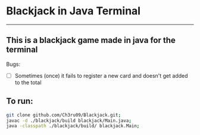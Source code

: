 # Blackjack in Java Terminal
---
## This is a blackjack game made in java for the terminal
Bugs:

- [ ] Sometimes (once) it fails to register a new card and doesn't get added to the total

## To run:
```sh
git clone github.com/Ch3ru09/Blackjack.git;
javac -d ./blackjack/build blackjack/Main.java;
java -classpath ./blackjack/build/ blackjack.Main;
```
